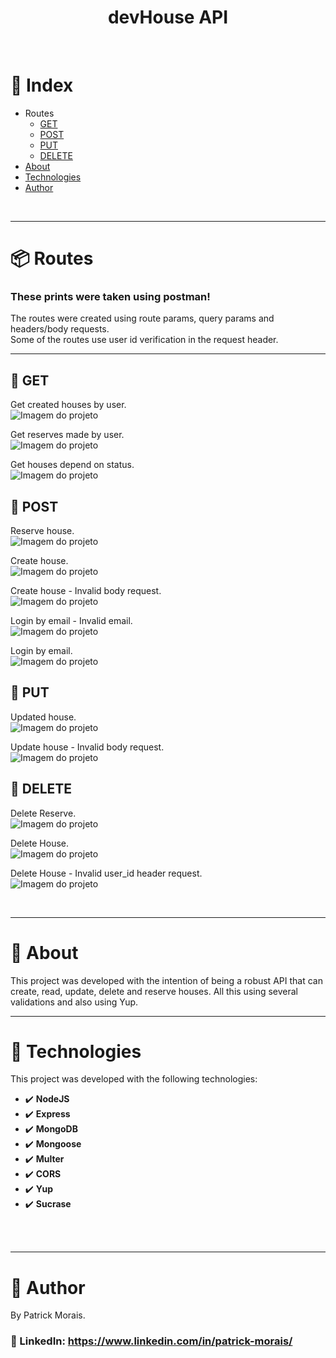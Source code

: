 <h1 align="center">devHouse API</h1>
<br />

# :pushpin: Index
- Routes
  - [GET](#file_folder-GET)
  - [POST](#file_folder-POST)
  - [PUT](#file_folder-PUT)
  - [DELETE](#file_folder-DELETE)
- [About](#monocle_face-about)
- [Technologies](#rocket-technologies)
- [Author](#closed_book-author)
<br />

---

# :package: Routes

### These prints were taken using postman!
The routes were created using route params, query params and headers/body requests.  
Some of the routes use user id verification in the request header.

---

## :file_folder: GET

Get created houses by user.   
![Imagem do projeto](src/assets/get_dashboard.png)

Get reserves made by user.   
![Imagem do projeto](src/assets/get_reserves.png)

Get houses depend on status.   
![Imagem do projeto](src/assets/get_house.png)

## :file_folder: POST
Reserve house.   
![Imagem do projeto](src/assets/post_house_reserve.png)

Create house.   
![Imagem do projeto](src/assets/post_house2.png)

Create house - Invalid body request.   
![Imagem do projeto](src/assets/post_houses.png)

Login by email - Invalid email.   
![Imagem do projeto](src/assets/post_session.png)

Login by email.   
![Imagem do projeto](src/assets/post_sessions2.png)

## :file_folder: PUT
Updated house.   
![Imagem do projeto](src/assets/put_house.png)

Update house - Invalid body request.   
![Imagem do projeto](src/assets/put_house2.png)

## :file_folder: DELETE
Delete Reserve.   
![Imagem do projeto](src/assets/delete_cancel_reserve.png)

Delete House.   
![Imagem do projeto](src/assets/delete_house.png)

Delete House - Invalid user_id header request.   
![Imagem do projeto](src/assets/delete_house2.png)


<br />

---
# :monocle_face: About
This project was developed with the intention of being a robust API that can create, read, update, delete and reserve houses. All this using several validations and also using Yup.
<br />

---

# :rocket: Technologies
This project was developed with the following technologies: <br>
- :heavy_check_mark: **NodeJS**
- :heavy_check_mark: **Express**
- :heavy_check_mark: **MongoDB**
- :heavy_check_mark: **Mongoose**
- :heavy_check_mark: **Multer**
- :heavy_check_mark: **CORS**
- :heavy_check_mark: **Yup**
- :heavy_check_mark: **Sucrase**
<br><br>
<br />

---

# :closed_book: Author
By Patrick Morais.
### :link: LinkedIn: https://www.linkedin.com/in/patrick-morais/